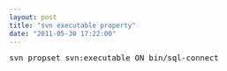 ```yaml
---
layout: post
title: "svn executable property"
date: "2011-05-30 17:22:00"
---
```

<pre>svn propset svn:executable ON bin/sql-connect</pre>
